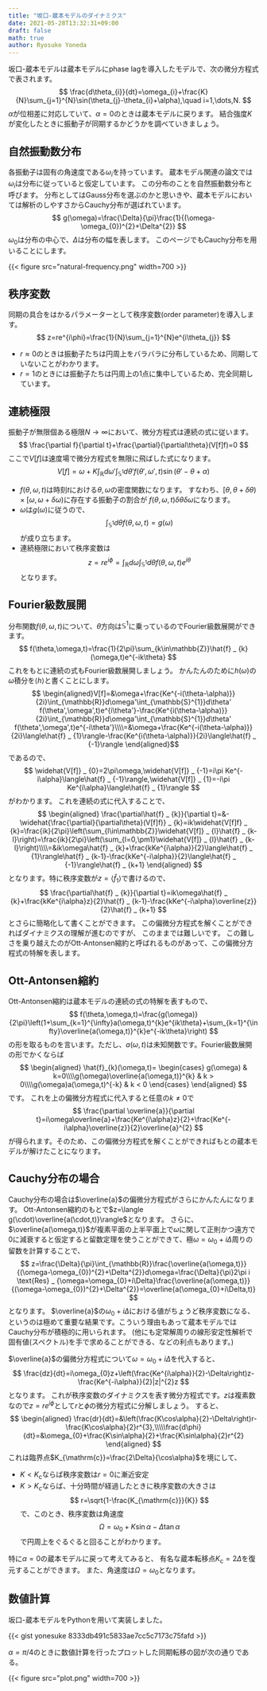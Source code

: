 ```yaml
---
title: "坂口-蔵本モデルのダイナミクス"
date: 2021-05-28T13:32:31+09:00
draft: false
math: true
author: Ryosuke Yoneda
---
```


坂口-蔵本モデルは蔵本モデルにphase lagを導入したモデルで、次の微分方程式で表されます。
$$
\frac{d\theta_{i}}{dt}=\omega_{i}+\frac{K}{N}\sum_{j=1}^{N}\sin(\theta_{j}-\theta_{i}+\alpha),\quad i=1,\dots,N.
$$
$\alpha$が位相差に対応していて、$\alpha=0$のときは蔵本モデルに戻ります。
結合強度$K$が変化したときに振動子が同期するかどうかを調べていきましょう。

## 自然振動数分布
各振動子は固有の角速度である$\omega_{i}$を持っています。
蔵本モデル関連の論文では$\omega_{i}$は分布に従っていると仮定しています。
この分布のことを自然振動数分布と呼びます。
分布としてはGauss分布を選ぶのかと思いきや、蔵本モデルにおいては解析のしやすさからCauchy分布が選ばれています。
$$
g(\omega)=\frac{\Delta}{\pi}\frac{1}{(\omega-\omega_{0})^{2}+\Delta^{2}}
$$
$\omega_{0}$は分布の中心で、$\Delta$は分布の幅を表します。
このページでもCauchy分布を用いることにします。

{{< figure src="natural-frequency.png" width=700 >}}

## 秩序変数
同期の具合をはかるパラメーターとして秩序変数(order parameter)を導入します。
$$
z=re^{i\phi}=\frac{1}{N}\sum_{j=1}^{N}e^{i\theta_{j}}
$$

- $r\approx0$のときは振動子たちは円周上をバラバラに分布しているため、同期していないことがわかります。
- $r=1$のときには振動子たちは円周上の1点に集中しているため、完全同期しています。

## 連続極限
振動子が無限個ある極限$N\to\infty$において、微分方程式は連続の式に従います。
$$
\frac{\partial f}{\partial t}+\frac{\partial}{\partial\theta}(V[f]f)=0
$$
ここで$V[f]$は速度場で微分方程式を無限に飛ばした式になります。
$$
V[f]=\omega+K\int_{\mathbb{R}}d\omega'\int_{\mathbb{S}^{1}}d\theta' f(\theta',\omega',t)\sin(\theta'-\theta+\alpha)
$$

- $f(\theta,\omega,t)$は時刻$t$における$\theta,\omega$の密度関数になります。
すなわち、$[\theta,\theta+\delta\theta)\times[\omega,\omega+\delta\omega)$に存在する振動子の割合が
$f(\theta,\omega,t)\delta\theta\delta\omega$になります。
- $\omega$は$g(\omega)$に従うので、
$$
\int_{\mathbb{S}^{1}}d\theta f(\theta,\omega,t)=g(\omega)
$$
が成り立ちます。
- 連続極限において秩序変数は
$$
z=re^{i\phi}=\int_{\mathbb{R}}d\omega\int_{\mathbb{S}^{1}}d\theta f(\theta,\omega,t)e^{i\theta}
$$
となります。

## Fourier級数展開
分布関数$f(\theta,\omega,t)$について、$\theta$方向は$\mathbb{S}^{1}$に乗っているのでFourier級数展開ができます。
$$
f(\theta,\omega,t)=\frac{1}{2\pi}\sum_{k\in\mathbb{Z}}\hat{f} _ {k}(\omega,t)e^{-ik\theta}
$$
これをもとに連続の式もFourier級数展開しましょう。
かんたんのために$h(\omega)$の$\omega$積分を$\langle h\rangle$と書くことにします。
$$
\begin{aligned}V[f]=&\omega+\frac{Ke^{-i(\theta-\alpha)}}{2i}\int_{\mathbb{R}}d\omega'\int_{\mathbb{S}^{1}}d\theta' f(\theta',\omega',t)e^{i\theta'}-\frac{Ke^{i(\theta-\alpha)}}{2i}\int_{\mathbb{R}}d\omega'\int_{\mathbb{S}^{1}}d\theta' f(\theta',\omega',t)e^{-i\theta'}\\\\=&\omega+\frac{Ke^{-i(\theta-\alpha)}}{2i}\langle\hat{f} _ {1}\rangle-\frac{Ke^{i(\theta-\alpha)}}{2i}\langle\hat{f} _ {-1}\rangle
\end{aligned}$$
であるので、
$$
\widehat{V[f]} _ {0}=2\pi\omega,\widehat{V[f]} _ {-1}=i\pi Ke^{-i\alpha}\langle\hat{f} _ {-1}\rangle,\widehat{V[f]} _ {1}=-i\pi Ke^{i\alpha}\langle\hat{f} _ {1}\rangle
$$
がわかります。
これを連続の式に代入することで、
$$
\begin{aligned}
\frac{\partial\hat{f} _ {k}}{\partial t}=&-\widehat{\frac{\partial}{\partial\theta}(V[f]f)} _ {k}=ik\widehat{V[f]f} _ {k}=\frac{ik}{2\pi}\left(\sum_{l\in\mathbb{Z}}\widehat{V[f]} _ {l}\hat{f} _ {k-l}\right)=\frac{ik}{2\pi}\left(\sum_{l=0,\pm1}\widehat{V[f]} _ {l}\hat{f} _ {k-l}\right)\\\\=&ik\omega\hat{f} _ {k}+\frac{kKe^{i\alpha}}{2}\langle\hat{f} _ {1}\rangle\hat{f} _ {k-1}-\frac{kKe^{-i\alpha}}{2}\langle\hat{f} _ {-1}\rangle\hat{f} _ {k+1}
\end{aligned}
$$
となります。特に秩序変数が$z=\langle\hat{f} _ {1}\rangle$で書けるので、
$$
\frac{\partial\hat{f} _ {k}}{\partial t}=ik\omega\hat{f} _ {k}+\frac{kKe^{i\alpha}z}{2}\hat{f} _ {k-1}-\frac{kKe^{-i\alpha}\overline{z}}{2}\hat{f} _ {k+1}
$$
とさらに簡略化して書くことができます。
この偏微分方程式を解くことができればダイナミクスの理解が進むのですが、
このままでは難しいです。
この難しさを乗り越えたのがOtt-Antonsen縮約と呼ばれるものがあって、この偏微分方程式の特解を表します。

## Ott-Antonsen縮約
Ott-Antonsen縮約は蔵本モデルの連続の式の特解を表すもので、
$$
f(\theta,\omega,t)=\frac{g(\omega)}{2\pi}\left(1+\sum_{k=1}^{\infty}a(\omega,t)^{k}e^{ik\theta}+\sum_{k=1}^{\infty}\overline{a(\omega,t)}^{k}e^{-ik\theta}\right)
$$
の形を取るものを言います。ただし、$a(\omega,t)$は未知関数です。Fourier級数展開の形でかくならば
$$
\begin{aligned}
\hat{f}_{k}(\omega,t)=
\begin{cases}
g(\omega) & k=0\\\\g(\omega)\overline{a(\omega,t)}^{k} & k > 0\\\\g(\omega)a(\omega,t)^{-k} & k < 0
\end{cases}
\end{aligned}
$$
です。
これを上の偏微分方程式に代入すると任意の$k\ne0$で
$$
\frac{\partial \overline{a}}{\partial t}=i\omega\overline{a}+\frac{Ke^{i\alpha}z}{2}+\frac{Ke^{-i\alpha}\overline{z}}{2}\overline{a}^{2}
$$
が得られます。そのため、この偏微分方程式を解くことができればもとの蔵本モデルが解けたことになります。


## Cauchy分布の場合
Cauchy分布の場合は$\overline{a}$の偏微分方程式がさらにかんたんになります。
Ott-Antonsen縮約のもとで$z=\langle g(\cdot)\overline{a(\cdot,t)}\rangle$となります。
さらに、$\overline{a(\omega,t)}$が複素平面の上半平面上で$\omega$に関して正則かつ遠方で$0$に減衰すると仮定すると留数定理を使うことができて、極$\omega=\omega_{0}+i\Delta$周りの留数を計算することで、
$$
z=\frac{\Delta}{\pi}\int_{\mathbb{R}}\frac{\overline{a(\omega,t)}}{(\omega-\omega_{0})^{2}+\Delta^{2}}d\omega=\frac{\Delta}{\pi}2\pi i \text{Res} _ {\omega=\omega_{0}+i\Delta}\frac{\overline{a(\omega,t)}}{(\omega-\omega_{0})^{2}+\Delta^{2}}=\overline{a(\omega_{0}+i\Delta,t)}
$$
となります。
$\overline{a}$の$\omega_{0}+i\Delta$における値がちょうど秩序変数になる、というのは極めて重要な結果です。こういう理由もあって蔵本モデルではCauchy分布が積極的に用いられます。
(他にも定常解周りの線形安定性解析で固有値(スペクトル)を手で求めることができる、などの利点もあります。)

$\overline{a}$の偏微分方程式について$\omega=\omega_{0}+i\Delta$を代入すると、
$$
\frac{dz}{dt}=i\omega_{0}z+\left(\frac{Ke^{i\alpha}}{2}-\Delta\right)z-\frac{Ke^{-i\alpha}}{2}|z|^{2}z
$$
となります。
これが秩序変数のダイナミクスを表す微分方程式です。$z$は複素数なので$z=re^{i\phi}$として$r$と$\phi$の微分方程式に分解しましょう。
すると、
$$
\begin{aligned}
\frac{dr}{dt}=&\left(\frac{K\cos\alpha}{2}-\Delta\right)r-\frac{K\cos\alpha}{2}r^{3},\\\\\frac{d\phi}{dt}=&\omega_{0}+\frac{K\sin\alpha}{2}+\frac{K\sin\alpha}{2}r^{2}
\end{aligned}
$$
これは臨界点$K_{\mathrm{c}}=\frac{2\Delta}{\cos\alpha}$を境にして、
- $K < K_{\mathrm{c}}$ならば秩序変数は$r=0$に漸近安定
- $K>K_{c}$ならば、十分時間が経過したときに秩序変数の大きさは
    $$
    r=\sqrt{1-\frac{K_{\mathrm{c}}}{K}}
    $$
    で、このとき、秩序変数は角速度
    $$
    \Omega=\omega_{0}+K\sin\alpha-\Delta\tan\alpha
    $$
    で円周上をぐるぐると回ることがわかります。

特に$\alpha=0$の蔵本モデルに戻って考えてみると、
有名な蔵本転移点$K_{\mathrm{c}}=2\Delta$を復元することができます。
また、角速度は$\Omega=\omega_{0}$となります。

## 数値計算
坂口-蔵本モデルをPythonを用いて実装しました。

{{< gist yonesuke 8333db491c5833ae7cc5c7173c75fafd >}}

$\alpha=\pi/4$のときに数値計算を行ったプロットした同期転移の図が次の通りである。

{{< figure src="plot.png" width=700 >}}